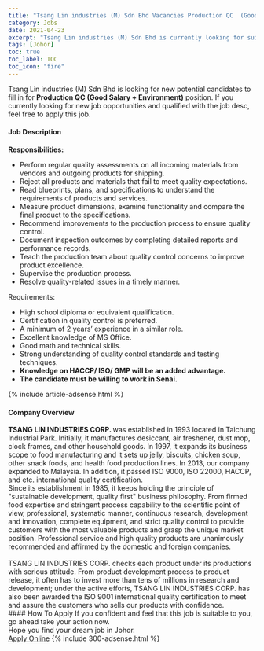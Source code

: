```yaml
---
title: "Tsang Lin industries (M) Sdn Bhd Vacancies Production QC  (Good Salary + Environment)" 
category: Jobs 
date: 2021-04-23 
excerpt: "Tsang Lin industries (M) Sdn Bhd is currently looking for suitable person to fill in the Production QC  (Good Salary + Environment) which based in Johor" 
tags: [Johor] 
toc: true 
toc_label: TOC 
toc_icon: "fire" 
--- 
```


<p>Tsang Lin industries (M) Sdn Bhd is looking for new potential candidates to fill in for <b>Production QC  (Good Salary + Environment)</b> position. If you currently looking for new job opportunities and qualified with the job desc, feel free to apply this job.
</p><div><div><h4>Job Description</h4></div><div><div><span><div><p><strong>Responsibilities:</strong></p><ul><li>Perform regular quality assessments on all incoming materials from vendors and outgoing products for shipping.</li><li>Reject all products and materials that fail to meet quality expectations.</li><li>Read blueprints, plans, and specifications to understand the requirements of products and services.</li><li>Measure product dimensions, examine functionality and compare the final product to the specifications.</li><li>Recommend improvements to the production process to ensure quality control.</li><li>Document inspection outcomes by completing detailed reports and performance records.</li><li>Teach the production team about quality control concerns to improve product excellence.</li><li>Supervise the production process.</li><li>Resolve quality-related issues in a timely manner.</li></ul><p>Requirements:</p><ul><li>High school diploma or equivalent qualification.</li><li>Certification in quality control is preferred.</li><li>A minimum of 2 years&#8217; experience in a similar role.</li><li>Excellent knowledge of MS Office.</li><li>Good math and technical skills.</li><li>Strong understanding of quality control standards and testing techniques.</li><li><strong>Knowledge on HACCP/ ISO/ GMP will be an added advantage.</strong></li><li><strong>The candidate must be willing to work in Senai.</strong></li></ul></div></span></div></div></div> 
{% include article-adsense.html %} 
<div><div><h4>Company Overview</h4></div><div><div><span><div><div><strong>TSANG LIN INDUSTRIES CORP. </strong>was established in 1993 located in Taichung Industrial Park. Initially, it manufactures desiccant, air freshener, dust mop, clock frames, and other household goods. In 1997, it expands its business scope to food manufacturing and it sets up jelly, biscuits, chicken soup, other snack foods, and health food production lines. In 2013, our company expanded to Malaysia. In addition, it passed ISO 9000, ISO 22000, HACCP, and etc. international quality certification.</div>
<div>Since its establishment in 1985, it keeps holding the principle of "sustainable development, quality first" business philosophy. From firmed food expertise and stringent process capability to the scientific point of view, professional, systematic manner, continuous research, development and innovation, complete equipment, and strict quality control to provide customers with the most valuable products and grasp the unique market position. Professional service and high quality products are unanimously recommended and affirmed by the domestic and foreign companies.<br>
<br>
TSANG LIN INDUSTRIES CORP. checks each product under its productions with serious attitude. From product development process to product release, it often has to invest more than tens of millions in research and development; under the active efforts, TSANG LIN INDUSTRIES CORP. has also been awarded the ISO 9001 international quality certification to meet and assure the customers who sells our products with confidence.</div></div></span></div></div></div> 
#### How To Apply 
If you confident and feel that this job is suitable to you, go ahead take your action now. <br/> 
Hope you find your dream job in Johor. <br/> 
<a href="https://www.jobstreet.com.my/en/job/production-qc-good-salary-environment-4545255?jobId=jobstreet-my-job-4545255&" class="btn btn--info" target="_blank" rel="nofollow noopenner">Apply Online</a> 
{% include 300-adsense.html %} 
